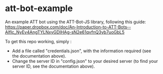 # att-bot-example
An example ATT bot using the ATT-Bot-JS library, following this guide:
https://paper.dropbox.com/doc/An-Introduction-to-ATT-Bots--AlfIc_NyEv4AngTYLNxyGDIHAg-sN2e61qvfnQ3yb7uoGbL5

To get this repo working, simply :
- Add a file called "credentials.json", with the information required (see the documentation above).
- Change the server ID in "config.json" to your desired server (to find your server ID, see the documentation above).